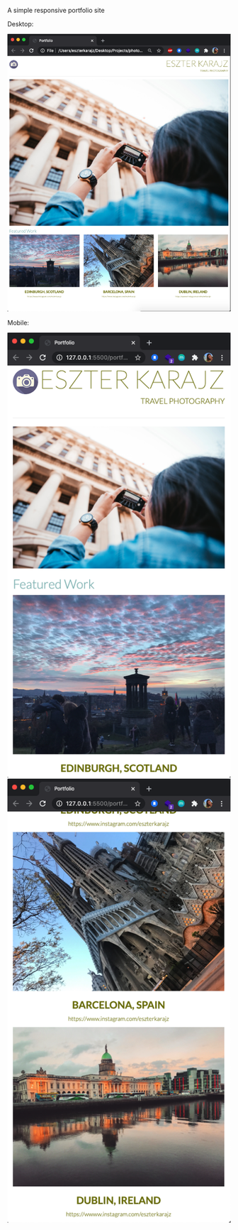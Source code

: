 A simple responsive portfolio site

Desktop:

![](images/Screenshot_html.png)

Mobile:

![](images/Screenshot_mobile_1.png)
![](images/Screenshot_mobile_2.png)
